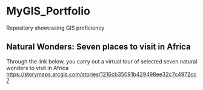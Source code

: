 # MyGIS_Portfolio
Repository showcasing GIS proficiency


## Natural Wonders: Seven places to visit in Africa
Through the link below, you carry out a virtual tour of selected seven natural wonders to visit in Africa
https://storymaps.arcgis.com/stories/1216cb35091b429498ee32c7c4972cc7
